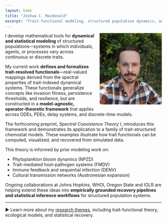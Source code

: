```yaml
---
layout: home
title: "Joshua C. Macdonald"
excerpt: "Trait-functional modeling, structured population dynamics, and spectral coexistence theory"
---
```

<img src="/assets/Headshot_Macdonald.jpeg" alt="Joshua C. Macdonald" width="200" style="float: right; margin: 0 0 1em 1em;">

I develop mathematical tools for **dynamical and statistical modeling** of structured populations—systems in which individuals, agents, or processes vary across continuous or discrete traits.

My current work **defines and formalizes trait-resolved functionals**—real-valued mappings derived from the spectral properties of trait-indexed dynamical systems. These functionals generalize concepts like invasion fitness, persistence thresholds, and resilience, but are constructed in a **model-agnostic, operator-theoretic framework** that applies across ODEs, PDEs, delay systems, and discrete-time models.

The forthcoming preprint, *Spectral Coexistence Theory I*, introduces this framework and demonstrates its application to a family of trait-structured chemostat models. These examples illustrate how trait functionals can be computed, visualized, and recovered from simulated data.

This theory is informed by prior modeling work on:

- Phytoplankton bloom dynamics (NPZD)
- Trait-mediated host–pathogen systems (FMDV)
- Immune feedback and sequential infection (DENV)
- Cultural transmission networks (Austronesian expansion)

Ongoing collaborations at Johns Hopkins, WHOI, Oregon State and IOLR are helping extend these ideas into **empirically grounded recovery pipelines and statistical inference workflows** for structured population systems.

---

▶️ Learn more about my [research themes](/research/), including trait-functional theory, ecological models, and statistical recovery.

